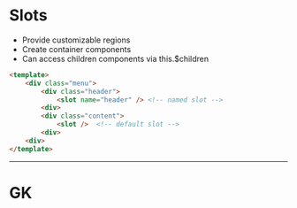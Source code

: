 # Slots
 - Provide customizable regions
 - Create container components
 - Can access children components via this.$children

``` html
<template>
    <div class="menu">
        <div class="header">
            <slot name="header" /> <!-- named slot -->
        <div>
        <div class="content">
            <slot />  <!-- default slot -->
        <div>
    <div>
</template>
```
****
# GK
